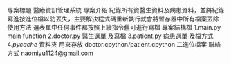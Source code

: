 專案標題 醫療資訊管理系統
專案介紹 紀錄所有資醫生資料及病患資料，並將紀錄寫進按進位檔以防丟失，主要解決程式碼重新執行就會將暫存器中所有檔案丟除
使用方法 選表單中任何事件都按照上續指令舊可進行寫檔
專案結構檔 1.main.py main function
2.doctor.py 醫生選單 及寫檔
3.patient.py 病患選單 及檔方式
4._pycache_ 資料夾 用來存放  doctor.cpython/patient.cpython 二進位檔案
聯絡方式 naomiyu1124@gmail.com
